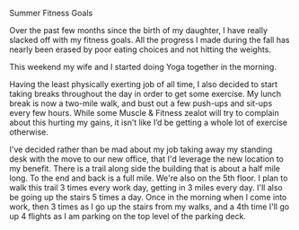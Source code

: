Summer Fitness Goals

Over the past few months since the birth of my daughter, I have really slacked off with my fitness goals. All the progress I made during the fall has nearly been erased by poor eating choices and not hitting the weights.

This weekend my wife and I started doing Yoga together in the morning. 

Having the least physically exerting job of all time, I also decided to start taking breaks throughout the day in order to get some exercise. My lunch break is now a two-mile walk, and bust out a few push-ups and sit-ups every few hours. While some Muscle & Fitness zealot will try to complain about this hurting my gains, it isn’t like I’d be getting a whole lot of exercise otherwise.

I've decided rather than be mad about my job taking away my standing desk with the move to our new office, that I'd leverage the new location to my benefit. There is a trail along side the building that is about a half mile long. To the end and back is a full mile. We're also on the 5th floor. I plan to walk this trail 3 times every work day, getting in 3 miles every day. I'll also be going up the stairs 5 times a day. Once in the morning when I come into work, then 3 times as I go up the stairs from my walks, and a 4th time I'll go up 4 flights as I am parking on the top level of the parking deck.

